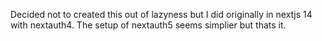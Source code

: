 Decided not to created this out of lazyness but I did originally in nextjs 14 with nextauth4. The setup of nextauth5 seems simplier but thats it.
